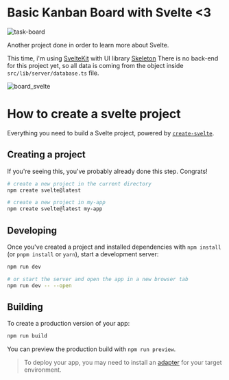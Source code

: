 # Basic Kanban Board with Svelte <3

![task-board](https://github.com/msawaguchi/svelte_basic_kanban/assets/28602785/98f865c8-d7a8-4426-8059-5bff163d35b9)


<p> Another project done in order to learn more about Svelte. </p>

This time, i'm using [SvelteKit](https://github.com/sveltejs/kit) with UI library [Skeleton](https://github.com/skeletonlabs/skeleton)
There is no back-end for this project yet, so all data is coming from the object inside ``src/lib/server/database.ts`` file.

![board_svelte](https://github.com/msawaguchi/svelte_basic_kanban/assets/28602785/cc0cd5d9-7b27-4146-ba2c-9e1438f0fd27)



# How to create a svelte project

Everything you need to build a Svelte project, powered by [`create-svelte`](https://github.com/sveltejs/kit/tree/master/packages/create-svelte).

## Creating a project

If you're seeing this, you've probably already done this step. Congrats!

```bash
# create a new project in the current directory
npm create svelte@latest

# create a new project in my-app
npm create svelte@latest my-app
```

## Developing

Once you've created a project and installed dependencies with `npm install` (or `pnpm install` or `yarn`), start a development server:

```bash
npm run dev

# or start the server and open the app in a new browser tab
npm run dev -- --open
```

## Building

To create a production version of your app:

```bash
npm run build
```

You can preview the production build with `npm run preview`.

> To deploy your app, you may need to install an [adapter](https://kit.svelte.dev/docs/adapters) for your target environment.
